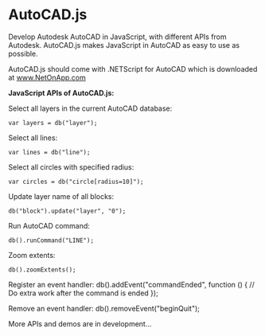 AutoCAD.js
==========

Develop Autodesk AutoCAD in JavaScript, with different APIs from Autodesk. AutoCAD.js makes JavaScript in AutoCAD as easy to use as possible.

AutoCAD.js should come with .NETScript for AutoCAD which is downloaded at www.NetOnApp.com


**JavaScript APIs of AutoCAD.js:**

Select all layers in the current AutoCAD database:

    var layers = db("layer");

Select all lines:

    var lines = db("line");

Select all circles with specified radius:

    var circles = db("circle[radius=10]");

Update layer name of all blocks:

    db("block").update("layer", "0");

Run AutoCAD command:

    db().runCommand("LINE");
    
Zoom extents:

    db().zoomExtents();

Register an event handler:
    db().addEvent("commandEnded", function () {
    	// Do extra work after the command is ended
    });
    
Remove an event handler:
    db().removeEvent("beginQuit");

More APIs and demos are in development...
